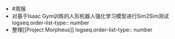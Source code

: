 - #周报
- 对基于Isaac Gym训练的人形机器人强化学习模型进行Sim2Sim测试
  logseq.order-list-type:: number
- 整理[[Project Morpheus]]
  logseq.order-list-type:: number